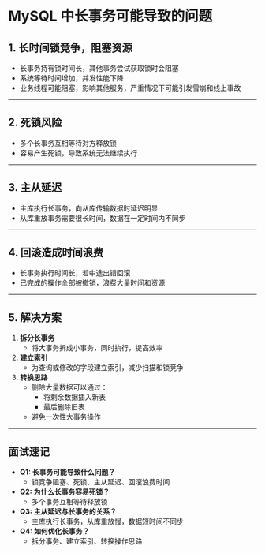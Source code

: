 # MySQL 中长事务可能导致的问题

## 1. 长时间锁竞争，阻塞资源

- 长事务持有锁时间长，其他事务尝试获取锁时会阻塞
- 系统等待时间增加，并发性能下降
- 业务线程可能阻塞，影响其他服务，严重情况下可能引发雪崩和线上事故

---

## 2. 死锁风险

- 多个长事务互相等待对方释放锁
- 容易产生死锁，导致系统无法继续执行

---

## 3. 主从延迟

- 主库执行长事务，向从库传输数据时延迟明显
- 从库重放事务需要很长时间，数据在一定时间内不同步

---

## 4. 回滚造成时间浪费

- 长事务执行时间长，若中途出错回滚
- 已完成的操作全部被撤销，浪费大量时间和资源

---

## 5. 解决方案

1. **拆分长事务**
   - 将大事务拆成小事务，同时执行，提高效率
2. **建立索引**
   - 为查询或修改的字段建立索引，减少扫描和锁竞争
3. **转换思路**
   - 删除大量数据可以通过：
     - 将剩余数据插入新表
     - 最后删除旧表
   - 避免一次性大事务操作

---

## 面试速记

- **Q1: 长事务可能导致什么问题？**
  - 锁竞争阻塞、死锁、主从延迟、回滚浪费时间
- **Q2: 为什么长事务容易死锁？**
  - 多个事务互相等待释放锁
- **Q3: 主从延迟与长事务的关系？**
  - 主库执行长事务，从库重放慢，数据短时间不同步
- **Q4: 如何优化长事务？**
  - 拆分事务、建立索引、转换操作思路
